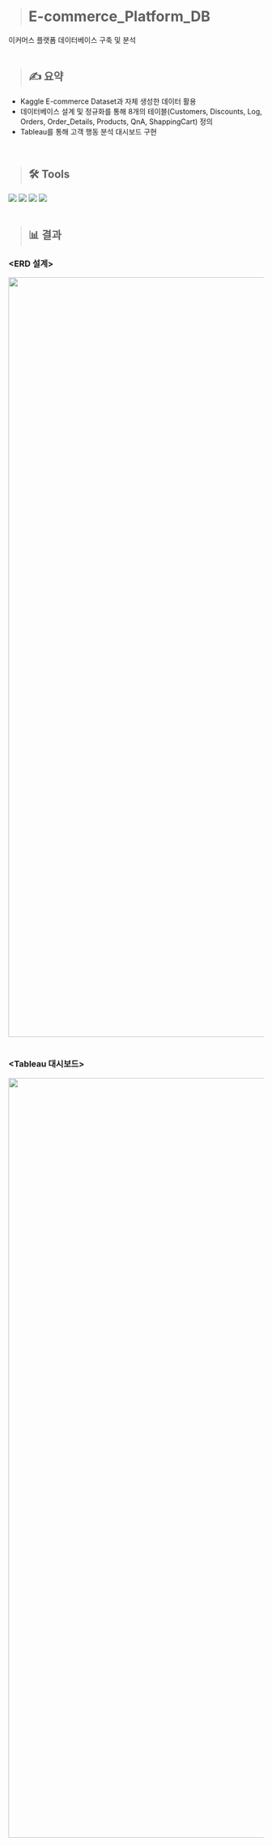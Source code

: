 > # E-commerce_Platform_DB
이커머스 플랫폼 데이터베이스 구축 및 분석
<br/>
<br/>

> ## ✍ 요약
- Kaggle E-commerce Dataset과 자체 생성한 데이터 활용
- 데이터베이스 설계 및 정규화를 통해 8개의 테이블(Customers, Discounts, Log, Orders, Order_Details, Products, QnA, ShappingCart) 정의
- Tableau를 통해 고객 행동 분석 대시보드 구현
<br/>

> ## 🛠️ Tools
<img src="https://img.shields.io/badge/Python-3776AB?logo=Python&logoColor=white"> <img src="https://img.shields.io/badge/PostgreSQL-4169E1?logo=PostgreSQL&logoColor=white"> <img src="https://img.shields.io/badge/MySQL-4479A1?logo=MySQL&logoColor=white"> <img src="https://img.shields.io/badge/Tableau-E97627?logo=Tableau&logoColor=white"> 
<br/>
<br/>

> ## 📊 결과

### <ERD 설계>
<img width="1500px" src="https://github.com/tgwon/E-commerce_Platform_DB/assets/102985590/329ee306-1d92-4217-99a4-119c1722d35f"/> 
<br/>
<br/>

### <Tableau 대시보드>
<img width="1500px" src="https://github.com/tgwon/E-commerce_Platform_DB/assets/102985590/5f045af1-8818-4402-ae0d-f9da85ce9274"/> 

